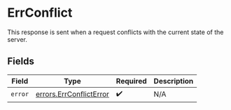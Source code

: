 # ErrConflict

This response is sent when a request conflicts with the current state of the server.


## Fields

| Field                                                              | Type                                                               | Required                                                           | Description                                                        |
| ------------------------------------------------------------------ | ------------------------------------------------------------------ | ------------------------------------------------------------------ | ------------------------------------------------------------------ |
| `error`                                                            | [errors.ErrConflictError](../../models/errors/errconflicterror.md) | :heavy_check_mark:                                                 | N/A                                                                |